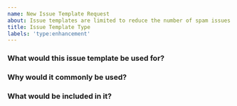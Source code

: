 ```yaml
---
name: New Issue Template Request
about: Issue templates are limited to reduce the number of spam issues opened when people request for their pull request to be merged. If there is a good reason to have a new type, please list here.
title: Issue Template Type
labels: 'type:enhancement'
---
```

<!--Please answer these questions before submitting the issue-->
### What would this issue template be used for?

### Why would it commonly be used?

### What would be included in it?
